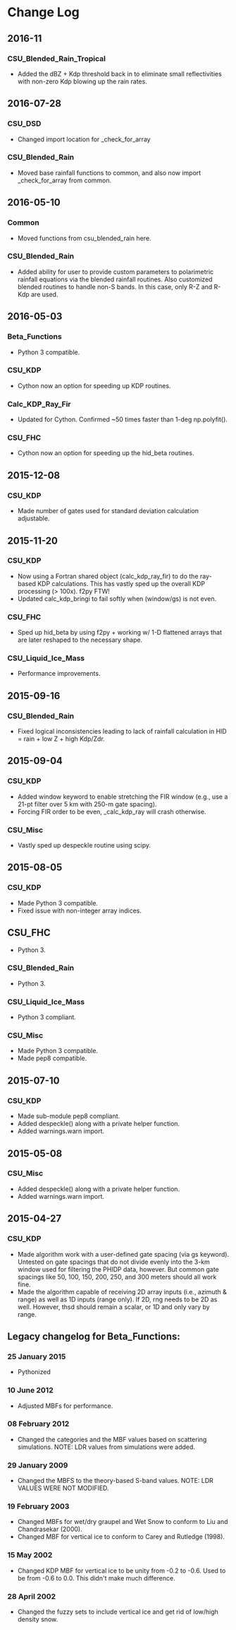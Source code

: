 # Change Log


## 2016-11

### CSU_Blended_Rain_Tropical

* Added the dBZ + Kdp threshold back in to eliminate small reflectivities
  with non-zero Kdp blowing up the rain rates.



## 2016-07-28

### CSU_DSD

* Changed import location for _check_for_array


### CSU_Blended_Rain

* Moved base rainfall functions to common, and also now import
  _check_for_array from common.



## 2016-05-10

### Common

* Moved functions from csu_blended_rain here.


### CSU_Blended_Rain

* Added ability for user to provide custom parameters to
  polarimetric rainfall equations via the blended rainfall
  routines. Also customized blended routines to handle
  non-S bands. In this case, only R-Z and R-Kdp are used.



## 2016-05-03

### Beta_Functions

* Python 3 compatible.


### CSU_KDP

* Cython now an option for speeding up KDP routines.


### Calc_KDP_Ray_Fir

* Updated for Cython. Confirmed ~50 times faster than 1-deg np.polyfit().


### CSU_FHC

* Cython now an option for speeding up the hid_beta routines.



## 2015-12-08

### CSU_KDP

* Made number of gates used for standard deviation calculation adjustable.



## 2015-11-20


### CSU_KDP

* Now using a Fortran shared object (calc_kdp_ray_fir) to
  do the ray-based KDP calculations. This has vastly sped up
  the overall KDP processing (> 100x). f2py FTW!
* Updated calc_kdp_bringi to fail softly when (window/gs) is not even.


### CSU_FHC

* Sped up hid_beta by using f2py + working w/ 1-D flattened arrays
  that are later reshaped to the necessary shape.


### CSU_Liquid_Ice_Mass

* Performance improvements.



## 2015-09-16

### CSU_Blended_Rain

* Fixed logical inconsistencies leading to lack of
  rainfall calculation in HID = rain + low Z + high Kdp/Zdr.



## 2015-09-04

### CSU_KDP

* Added window keyword to enable stretching the FIR window (e.g.,
  use a 21-pt filter over 5 km with 250-m gate spacing).
* Forcing FIR order to be even, _calc_kdp_ray will crash otherwise.


### CSU_Misc

* Vastly sped up despeckle routine using scipy.



## 2015-08-05

### CSU_KDP

* Made Python 3 compatible.
* Fixed issue with non-integer array indices.


## CSU_FHC

* Python 3.


### CSU_Blended_Rain

* Python 3.


### CSU_Liquid_Ice_Mass

* Python 3 compliant.


### CSU_Misc

* Made Python 3 compatible.
* Made pep8 compatible.



## 2015-07-10

### CSU_KDP

* Made sub-module pep8 compliant.
* Added despeckle() along with a private helper function.
* Added warnings.warn import.



## 2015-05-08

### CSU_Misc

* Added despeckle() along with a private helper function.
* Added warnings.warn import.



## 2015-04-27

### CSU_KDP

* Made algorithm work with a user-defined gate spacing (via gs keyword).
  Untested on gate spacings that do not divide evenly into the 3-km window
  used for filtering the PHIDP data, however. But common gate spacings
  like 50, 100, 150, 200, 250, and 300 meters should all work fine.
* Made the algorithm capable of receiving 2D array inputs (i.e., azimuth &
  range) as well as 1D inputs (range only). If 2D, rng needs to be 2D as
  well. However, thsd should remain a scalar, or 1D and only vary by range.


## Legacy changelog for Beta_Functions:

### 25 January 2015

* Pythonized


### 10 June 2012

* Adjusted MBFs for performance.


### 08 February 2012

* Changed the categories and the MBF values based on scattering simulations.
  NOTE: LDR values from simulations were added.


### 29 January 2009
* Changed the MBFS to the theory-based S-band values.
  NOTE: LDR VALUES WERE NOT MODIFIED.


### 19 February 2003

* Changed MBFs for wet/dry graupel and Wet Snow to
  conform to Liu and Chandrasekar (2000).
* Changed MBF for vertical ice to
  conform to Carey and Rutledge (1998).

### 15 May 2002

* Changed KDP MBF for vertical ice to be unity from -0.2 to -0.6.
  Used to be from -0.6 to 0.0. This didn't make much difference.


### 28 April 2002

* Changed the fuzzy sets to include vertical ice
  and get rid of low/high density snow.








